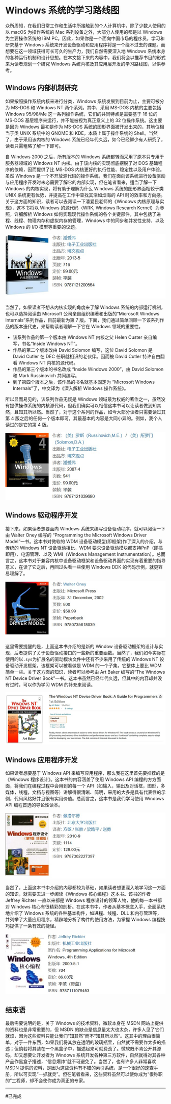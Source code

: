 # Windows 系统的学习路线图

众所周知，在我们日常工作和生活中所接触到的个人计算机中，除了少数人使用的以 macOS 为操作系统的 Mac 系列设备之外，大部分人使用的都是以 Windows 为主要操作系统的 IBM PC。因此，如果你是一个面向中国市场的程序员，学习和研究基于 Windows 系统来开发设备驱动和应用程序将是一个绕不过去的课题。而想要在这一领域获得可长可久的生产力，我们自然需要深入地 Windows 系统本身的各种运行机制和设计思想。在本文接下来的内容中，我们将会以推荐书目的形式来为读者规划一个研究 Windows 系统内核及其应用层开发的学习路线图，以供参考。

## Windows 内部机制研究

如果按照操作系统内核来进行分类，Windows 系统发展到目前为止，主要可被分为 MS-DOS 和 Windows NT 两个系列。其中，采用 MS-DOS 内核的主要包括 Windows 95/98/Me 这一系列操作系统，它们的共同特点是需要基于 16 位的 MS-DOS 基层程序来运行，并不能被视为真正意义上的 32 位操作系统。这主要是因为 Windows 最初是作为 MS-DOS 系统的图形界面被开发出来的，其地位相当于类 UNIX 系统中的 GNOME 和 KDE，本质上属于操作系统的 Shell。当然了，由于采用该内核的 Windows 系统已经年代久远，如今已经鲜少有人研究了，读者只需粗略了解一下即可。

自 Windows 2000 之后，所有版本的 Windows 系统都转而采用了原本只专用于服务器领域的 Windows NT 内核。由于该内核的实现彻底摆脱了对 DOS 基础程序的依赖，因而提供了比 MS-DOS 内核更好的执行性能、稳定性以及用户体验。虽然 Windows 是一个不开放源代码的操作系统，我们在面向该系统进行设备驱动与应用程序开发时未必需要了解它的内部实现，但在笔者看来，适当了解一下 Windows 的内核实现，将有助于理解为什么 Windows 系统的图形界面相较于类 UNIX 系统更有优势，并提高在工作中查找其浩如烟海的 API 时的效率和方向感。关于这方面的知识，读者可以去阅读一下潘爱民老师的《Windows 内核原理与实现》，这本书将以 Windows 的源代码（WRK, Windows Research Kernel）为参照，详细解析 Windows 如何实现现代操作系统的各个关键部件，其中包括了进程、线程、物理内存和虚拟内存的管理，Windows 中的同步和并发性支持，以及Windows 的 I/O 模型等重要的议题。

![《Windows 内核原理与实现》](./img/1-1.jpg)

当然了，如果读者不想从内核实现的角度来了解 Windows 系统的内部运行机制，也可以选择阅读由 Microsoft 公司亲自组织编著和出版的“Microsoft Windows Internals”系列作品，目前最新为第 7 版。下面，我们通过简单回顾一下该系列作品的版本迭代史，来帮助读者理解一下它在 Windows 领域的重要性。

- 该系列作品的第一个版本由 Windows NT 内核之父 Helen Custer 亲自编写，书名“Inside Windows NT”。
- 作品的第二个版本改由 David Solomon 编写，这位 David Solomon 是 David Cutler 在 DEC 任职就相识的老伙伴。因而被 David Cutler 特许自由翻看 Windows NT 内核的源代码。
- 作品的第三个版本的书名改成 “Inside Windows 2000”，由 David Solomon 和 Mark Russinovich 共同编写。
- 到了第四个版本之后，该作品的书名就基本固定为 “Microsoft Windows Internals”了，中文译为《深入解析 Windows 操作系统》。

所以显而易见的，该系列作品无疑是 Windows 领域最为权威的著作之一，虽然没有提供操作系统的内核源代码，但我们确实可以相信这本书可以让读者做到知其然，且知其所以然。当然了，对于这个系列的作品，如今大部分读者只需要读过其第 4 版之后的任何一个版本即可，其最基本的内容是大同小异的。例如，我个人读过的是它的第 4 版。

![《深入解析 Windows 操作系统》](./img/1-2.jpg)

## Windows 驱动程序开发

接下来，如果读者想要面向 Windows 系统来编写设备驱动程序，就可以阅读一下由 Walter Oney 编写的 “Programming the Microsoft Windows Driver Model”一书。这本书对微软的 WDM 设备驱动模型(即框架)作了深入的介绍，与传统的 Windows NT 设备驱动相比，WDM 要求设备驱动模块都支持PnP（即插即用）、电源管理、以及 WMI（Windows Management Instrumentation）。总而言之，这本书对于兼容内核中设备驱动框架和设备驱动界面的实现有着重要的指导意义，在读了它之后，再回过头看一些使用 Windows DDK 的代码示例，就更容易理解了。

![《Programming the Microsoft Windows Driver Model》](./img/1-3.jpg)

这里需要提醒的是，上面这本书介绍的是新的 Window 设备驱动框架的设计与实现，后者提供了关于设备驱动接口的一些新的重要函数。当然了，我们如今实际在使用的以`.sys`为扩展名的驱动模块文件中还有不少采用了传统的 Windows NT 设备驱动开发框架，该框架可以被看做是 WDM 的一个子集，它整体上要比 WDM 简单一些。关于这方面的知识，读者可以参考由 Art Baker 编写的“The Windows NT Device Driver Book”一书。这本书虽然已经年代久远，但其中的内容却并没有过时，可以作为学习 WDM 的补充来阅读。

![《The Windows NT Device Driver Book》](./img/1-4.jpg)

## Windows 应用程序开发

如果读者想要基于 Windows API 来编写应用程序，那么我在这里首先要推荐的是《Windows 程序设计》。这本书的内容涵盖了使用 Windows API 编程的方方面面，将我们在编程过程中会用到的每一个 API（如输入，输出及对话框，图形，多媒体，线程，文档与视图等）讲解得很清晰、简明，采用的大多是具有代表性的示例，代码风格好并且很有实用价值。总而言之，这本书是我们学习使用 Windows API 编程首选的导论性读本。

![《Windows 程序设计》](./img/1-5.jpg)

当然了，上面这本书中介绍的内容都较为基础，如果读者想更深入地学习这一方面的知识，就需要去进一步阅读《Windows 核心编程》这本书。该书的作者 Jeffrey Richter 一直以来都是 Windows 程序设计的领军人物，他的每一本书都对 Windows 核心有很精彩的剖析。在这本书中，作者从基本概念入手，全面系统地介绍了 Windows 系统的各种基本构件，如进程、线程、DLL 和内存管理等，并列举了大量应用程序，精辟地分析了构件的使用方法，为掌握 Windows 编程技巧提供了一条有效的捷径。

![《Windows 核心编程》](./img/1-6.jpg)

## 结束语

最后需要说明的是，关于 Windows 的技术资料，微软本身在 MSDN 网站上提供的资料也是非常重要的，但 MSDN 的缺点是信息量太大也太杂，许多人见了它们就烦，因为这些资料只能让我们“知其然”而不“知其所以然”。这其中的理由很简单，对于一件东西，如果我们将其放在透明的玻璃瓶里，自然就不需要作太多的描述；但倘若将其装在一个黑盒子中，描述起来可就费劲了。微软既不肯公开其源码，却又想要让开发者为 Windows 系统开发各种第三方软件，自然就得对其各种产品作黑盒子描述，“信息爆炸”就不可避免了。当然了，也有许多人非常喜欢 MSDN 提供的资料，是因为这些资料有不错的索引系统，是一个很好的速查手册，所以可实现“一抓就灵”。但在笔者看来，这些资料虽然可以使你成为“很称职的”工程师，却不会使你成为真正的专家。

----
#已完成
